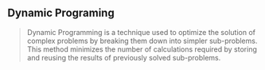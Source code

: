 ## Dynamic Programing

> Dynamic Programming is a technique used to optimize the solution of complex problems by breaking them down into simpler sub-problems. This method minimizes the number of calculations required by storing and reusing the results of previously solved sub-problems.
